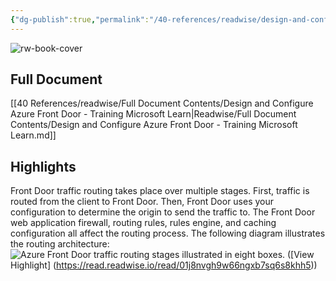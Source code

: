 ```yaml
---
{"dg-publish":true,"permalink":"/40-references/readwise/design-and-configure-azure-front-door-training-microsoft-learn/","tags":["rw/articles"]}
---
```


![rw-book-cover](https://readwise-assets.s3.amazonaws.com/media/uploaded_book_covers/profile_921743/open-graph-image_L1wBKAe.png)

## Full Document
[[40 References/readwise/Full Document Contents/Design and Configure Azure Front Door - Training  Microsoft Learn\|Readwise/Full Document Contents/Design and Configure Azure Front Door - Training  Microsoft Learn.md]]

## Highlights
Front Door traffic routing takes place over multiple stages. First, traffic is routed from the client to Front Door. Then, Front Door uses your configuration to determine the origin to send the traffic to. The Front Door web application firewall, routing rules, rules engine, and caching configuration all affect the routing process. The following diagram illustrates the routing architecture:
![Azure Front Door traffic routing stages illustrated in eight boxes.](https://learn.microsoft.com/en-us/training/modules/load-balancing-https-traffic-azure/5-design-configure-azure-front-door/../../wwl-azure/load-balancing-https-traffic-azure/media/routing-process-standard-premium.png) ([View Highlight] (https://read.readwise.io/read/01j8nvgh9w66ngxb7sq6s8khh5))


